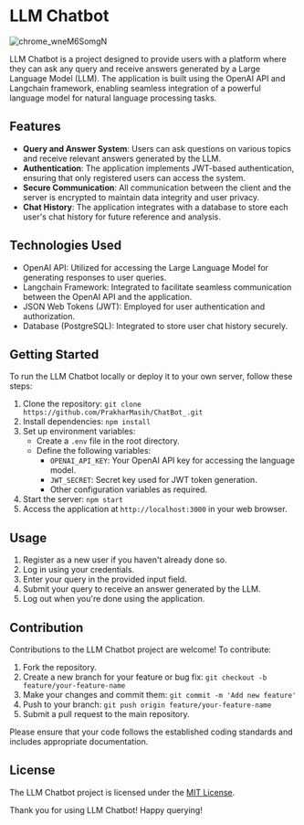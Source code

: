 # LLM Chatbot
![chrome_wneM6SomgN](https://github.com/PrakharMasih/ChatBot_/assets/98174080/dd2197ea-c3c9-4a52-b75d-af373e9b3851)

LLM Chatbot is a project designed to provide users with a platform where they can ask any query and receive answers generated by a Large Language Model (LLM). The application is built using the OpenAI API and Langchain framework, enabling seamless integration of a powerful language model for natural language processing tasks.

## Features

- **Query and Answer System**: Users can ask questions on various topics and receive relevant answers generated by the LLM.
- **Authentication**: The application implements JWT-based authentication, ensuring that only registered users can access the system.
- **Secure Communication**: All communication between the client and the server is encrypted to maintain data integrity and user privacy.
- **Chat History**: The application integrates with a database to store each user's chat history for future reference and analysis.

## Technologies Used

- OpenAI API: Utilized for accessing the Large Language Model for generating responses to user queries.
- Langchain Framework: Integrated to facilitate seamless communication between the OpenAI API and the application.
- JSON Web Tokens (JWT): Employed for user authentication and authorization.
- Database (PostgreSQL): Integrated to store user chat history securely.

## Getting Started

To run the LLM Chatbot locally or deploy it to your own server, follow these steps:

1. Clone the repository: `git clone https://github.com/PrakharMasih/ChatBot_.git`
2. Install dependencies: `npm install`
3. Set up environment variables:
    - Create a `.env` file in the root directory.
    - Define the following variables:
        - `OPENAI_API_KEY`: Your OpenAI API key for accessing the language model.
        - `JWT_SECRET`: Secret key used for JWT token generation.
        - Other configuration variables as required.
4. Start the server: `npm start`
5. Access the application at `http://localhost:3000` in your web browser.

## Usage

1. Register as a new user if you haven't already done so.
2. Log in using your credentials.
3. Enter your query in the provided input field.
4. Submit your query to receive an answer generated by the LLM.
5. Log out when you're done using the application.

## Contribution

Contributions to the LLM Chatbot project are welcome! To contribute:

1. Fork the repository.
2. Create a new branch for your feature or bug fix: `git checkout -b feature/your-feature-name`
3. Make your changes and commit them: `git commit -m 'Add new feature'`
4. Push to your branch: `git push origin feature/your-feature-name`
5. Submit a pull request to the main repository.

Please ensure that your code follows the established coding standards and includes appropriate documentation.

## License

The LLM Chatbot project is licensed under the [MIT License](LICENSE).


Thank you for using LLM Chatbot! Happy querying!
